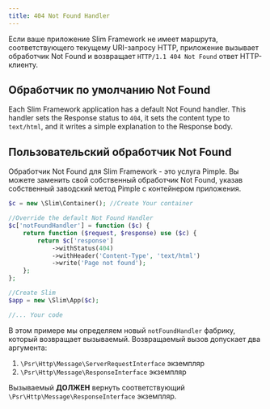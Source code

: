 ```yaml
---
title: 404 Not Found Handler
---
```


Если ваше приложение Slim Framework не имеет маршрута, соответствующего текущему URI-запросу HTTP, приложение вызывает 
обработчик Not Found и возвращает `HTTP/1.1 404 Not Found` ответ HTTP-клиенту.

## Обработчик по умолчанию Not Found

Each Slim Framework application has a default Not Found handler. This handler sets the Response status to `404`, it sets the content type to `text/html`, and it writes a simple explanation to the Response body.

## Пользовательский обработчик Not Found

Обработчик Not Found для Slim Framework - это услуга Pimple. Вы можете заменить свой собственный обработчик Not Found, 
указав собственный заводский метод Pimple с контейнером приложения.


```php
$c = new \Slim\Container(); //Create Your container

//Override the default Not Found Handler
$c['notFoundHandler'] = function ($c) {
    return function ($request, $response) use ($c) {
        return $c['response']
            ->withStatus(404)
            ->withHeader('Content-Type', 'text/html')
            ->write('Page not found');
    };
};

//Create Slim
$app = new \Slim\App($c);

//... Your code
```

В этом примере мы определяем новый `notFoundHandler` фабрику, который возвращает вызываемый. Возвращаемый вызов 
допускает два аргумента:

1.  `\Psr\Http\Message\ServerRequestInterface` экземпляр
2.  `\Psr\Http\Message\ResponseInterface` экземпляр


Вызываемый **ДОЛЖЕН** вернуть соответствующий `\Psr\Http\Message\ResponseInterface` экземпляр.
